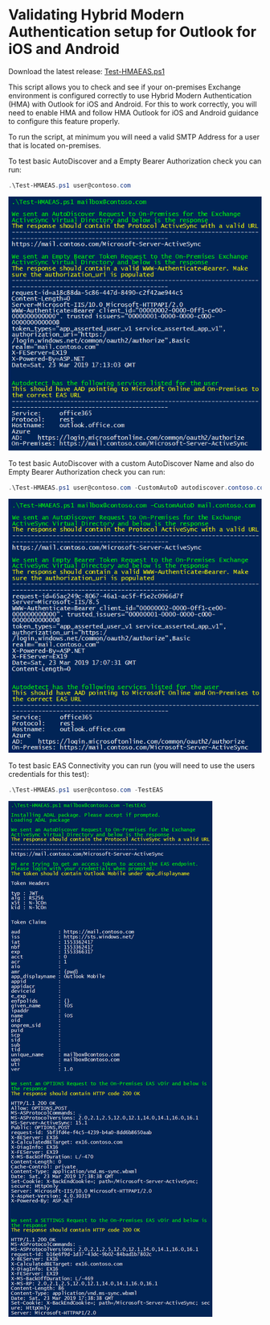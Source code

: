 # Validating Hybrid Modern Authentication setup for Outlook for iOS and Android

Download the latest release: [Test-HMAEAS.ps1](https://github.com/microsoft/CSS-Exchange/releases/latest/download/Test-HMAEAS.ps1)

This script allows you to check and see if your on-premises Exchange environment is configured correctly to use Hybrid Modern Authentication (HMA) with Outlook for iOS and Android. For this to work correctly, you will need to enable HMA and follow HMA Outlook for iOS and Android guidance to configure this feature properly.

To run the script, at minimum you will need a valid SMTP Address for a user that is located on-premises.

To test basic AutoDiscover and a Empty Bearer Authorization check you can run:

```PowerShell
.\Test-HMAEAS.ps1 user@contoso.com
```
![image-01](img/img01.png)

To test basic AutoDiscover with a custom AutoDiscover Name and also do Empty Bearer Authorization check you can run:

```PowerShell
.\Test-HMAEAS.ps1 user@contoso.com -CustomAutoD autodiscover.contoso.com
```

![image-04](img/img04.png)

To test basic EAS Connectivity you can run (you will need to use the users credentials for this test):

```PowerShell
.\Test-HMAEAS.ps1 user@contoso.com -TestEAS
```

![image-05](img/img05.png)
